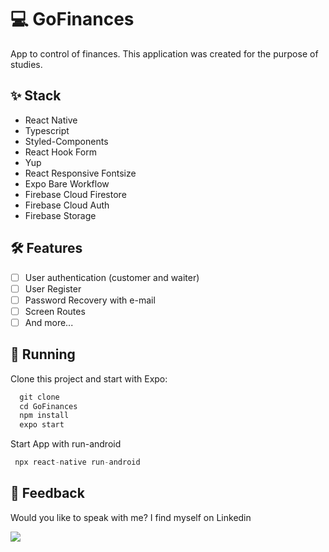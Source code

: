 
# ****💻 GoFinances****

 App to control of finances. This application was created for the purpose of studies.
 
## ****✨ Stack****

- React Native
- Typescript
- Styled-Components
- React Hook Form
- Yup
- React Responsive Fontsize
- Expo Bare Workflow
- Firebase Cloud Firestore
- Firebase Cloud Auth
- Firebase Storage

## **🛠️ Features**

- [ ] User authentication (customer and waiter)
- [ ] User Register
- [ ] Password Recovery with e-mail
- [ ] Screen Routes
- [ ] And more...

## 🔧 ****Running****

Clone this project and start with Expo:

```jsx
  git clone
  cd GoFinances
  npm install
  expo start
```
Start App with run-android 
```jsx
 npx react-native run-android
```
## ****📄 Feedback****

Would you like to speak with me? I find myself on Linkedin <br>

  <a href="https://www.linkedin.com/in/victor-avila-ciechovicz-55a172106/" target="_blank"><img src="https://img.shields.io/badge/linkedin-%230077B5.svg?style=for-the-badge&logo=linkedin&logoColor=white" target="_blank"></a> 

